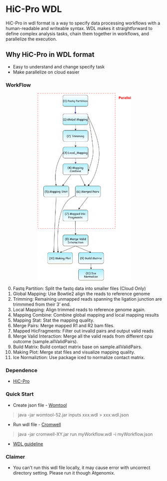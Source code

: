 # HiC-Pro WDL
HiC-Pro in wdl format is a way to specify data processing workflows with a human-readable and writeable syntax. WDL makes it straightforward to define complex analysis tasks, chain them together in workflows, and parallelize the execution.

## Why HiC-Pro in WDL format
* Easy to understand and change specify task
* Make parallelize on cloud easier

### WorkFlow
<div align = "center"><img height = "600" width = "300" src="/docs/HiCPro-Diagram.png"/></div>

0. Fastq Partition: Split the fastq data into smaller files (Cloud Only)
1. Global Mapping: Use Bowtie2 align the reads to reference genome 
2. Trimming: Remaining unmapped reads spanning the ligation junction are trimmmed from their 3’ end.
3. Local Mapping: Align trimmed reads to reference genome again.
4. Mapping Combine: Combine global mapping and local mapping results
5. Mapping Stat: Stat the mapping quality.
6. Merge Pairs: Merge mapped R1 and R2 bam files.
7. Mapped HicFragments: Filter out invalid pairs and output valid reads
8. Merge Valid Interaction: Merge all the valid reads from different cpu outcome (sample.allValidPairs).
9. Build Matrix: Build contact matrix base on sample.allValidPairs.
10. Making Plot: Merge stat files and visualize mapping quality.
11. Ice Normaliztion: Use package iced to normalize contact matrix.

### Dependence
* [HiC-Pro](https://github.com/nservant/HiC-Pro)

### Quick Start
* Create json file - [Womtool](https://github.com/broadinstitute/cromwell/releases)
> java -jar womtool-52.jar inputs xxx.wdl > xxx.wdl.json
* Run wdl file - [Cromwell](https://github.com/broadinstitute/cromwell)
> java -jar cromwell-XY.jar run myWorkflow.wdl -i myWorkflow.json
* [WDL guideline](https://github.com/openwdl/wdl)

### Claimer
* You can't run this wdl file locally, it may cause error with uncorrect directory setting. Please run it though Atgenomix.
